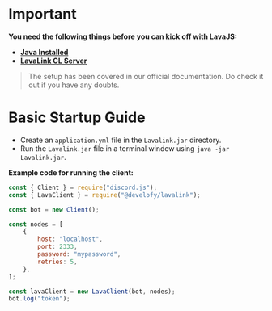 # Important

**You need the following things before you can kick off with LavaJS:**

- [**Java Installed**](https://www.java.com/en/download/)
- [**LavaLink CL Server**](https://ci.fredboat.com/viewLog.html?buildId=lastSuccessful&buildTypeId=Lavalink_Build&tab=artifacts&guest=1)

> The setup has been covered in our official documentation. Do check it out if you have any doubts.

# Basic Startup Guide

- Create an `application.yml` file in the `Lavalink.jar` directory.
- Run the `Lavalink.jar` file in a terminal window using `java -jar Lavalink.jar`.

**Example code for running the client:**

```js
const { Client } = require("discord.js");
const { LavaClient } = require("@develofy/lavalink");

const bot = new Client();

const nodes = [
	{
		host: "localhost",
		port: 2333,
		password: "mypassword",
		retries: 5,
	},
];

const lavaClient = new LavaClient(bot, nodes);
bot.log("token");
```